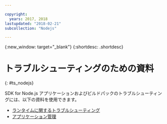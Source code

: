```yaml
---

copyright:
  years: 2017, 2018
lastupdated: "2018-02-21"
subcollection: "Nodejs"

---
```


{:new_window: target="_blank"}
{:shortdesc: .shortdesc}

# トラブルシューティングのための資料
{: #ts_nodejs}

SDK for Node.js アプリケーションおよびビルドパックのトラブルシューティングには、以下の資料を使用できます。

* [ランタイムに関するトラブルシューティング](/docs/runtimes-common/ts_runtimes.html#runtimes)
* [アプリケーション管理](/docs/runtimes-common/app_mng.html)

